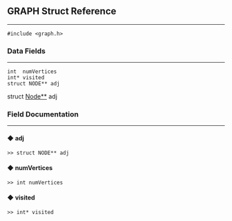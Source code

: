 ## GRAPH Struct Reference
---

```
#include <graph.h>
```

### Data Fields
---
```
int  numVertices
int* visited
struct NODE** adj
```
struct [Node**](http://localhost:8000/Data_Structures/Data_Structure/node/node/) adj
### Field Documentation
---
#### ◆ adj
```
>> struct NODE** adj
```

#### ◆ numVertices
```
>> int numVertices
```
#### ◆ visited
```
>> int* visited
```